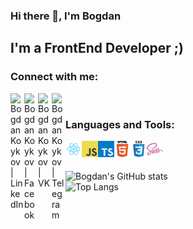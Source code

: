 ### Hi there 👋, I'm Bogdan

## I'm a FrontEnd Developer ;)

### Connect with me:

[<img align="left" alt="BogdanKoykov | LinkedIn" width="22px" src="https://cdn.jsdelivr.net/npm/simple-icons@v3/icons/linkedin.svg" />](https://www.linkedin.com/in/bogdan-koykov-015716225/)
[<img align="left" alt="BogdanKoykov | Facebook" width="22px" src="https://cdn.jsdelivr.net/npm/simple-icons@3.13.0/icons/facebook.svg" />](https://www.facebook.com/bogdan.koykov.7)
[<img align="left" alt="BogdanKoykov | VK" width="22px" src="https://cdn.jsdelivr.net/npm/simple-icons@v3/icons/vk.svg" />](https://vk.com/bodzio1)
[<img align="left" alt="BogdanKoykov | Telegram" width="22px" src="https://cdn.jsdelivr.net/npm/simple-icons@3.13.0/icons/telegram.svg" />](https://t.me/Bliqu1)


<br />

### Languages and Tools:

<img align="left" alt="React" width="26px" src="https://raw.githubusercontent.com/github/explore/80688e429a7d4ef2fca1e82350fe8e3517d3494d/topics/react/react.png" />
<img align="left" alt="JavaScript" width="26px" src="https://raw.githubusercontent.com/github/explore/80688e429a7d4ef2fca1e82350fe8e3517d3494d/topics/javascript/javascript.png" />
<img align="left" alt="TypeScript" width="26px" src="https://raw.githubusercontent.com/github/explore/80688e429a7d4ef2fca1e82350fe8e3517d3494d/topics/typescript/typescript.png" />
<img align="left" alt="HTML5" width="26px" src="https://raw.githubusercontent.com/github/explore/80688e429a7d4ef2fca1e82350fe8e3517d3494d/topics/html/html.png" />
<img align="left" alt="CSS3" width="26px" src="https://raw.githubusercontent.com/github/explore/80688e429a7d4ef2fca1e82350fe8e3517d3494d/topics/css/css.png" />
<img align="left" alt="Sass" width="26px" src="https://raw.githubusercontent.com/github/explore/80688e429a7d4ef2fca1e82350fe8e3517d3494d/topics/sass/sass.png" />

<br />
<br />

![Bogdan's GitHub stats](https://github-readme-stats.vercel.app/api?username=Bliqui)
<br />
![Top Langs](https://github-readme-stats.vercel.app/api/top-langs/?username=Bliqui&layout=compact)
